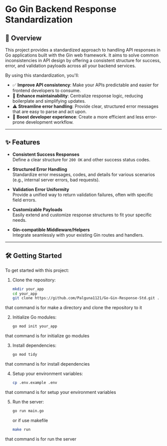 # Go Gin Backend Response Standardization

## 🚀 Overview

This project provides a standardized approach to handling API responses in Go applications built with the Gin web framework. It aims to solve common inconsistencies in API design by offering a consistent structure for success, error, and validation payloads across all your backend services.

By using this standardization, you'll:

- ✅ **Improve API consistency**: Make your APIs predictable and easier for frontend developers to consume.  
- 🔧 **Enhance maintainability**: Centralize response logic, reducing boilerplate and simplifying updates.  
- ⚠️ **Streamline error handling**: Provide clear, structured error messages that are easy to parse and act upon.  
- 🚀 **Boost developer experience**: Create a more efficient and less error-prone development workflow.

---

## ✨ Features

- **Consistent Success Responses**  
  Define a clear structure for `200 OK` and other success status codes.

- **Structured Error Handling**  
  Standardize error messages, codes, and details for various scenarios (e.g., internal server errors, bad requests).

- **Validation Error Uniformity**  
  Provide a unified way to return validation failures, often with specific field errors.

- **Customizable Payloads**  
  Easily extend and customize response structures to fit your specific needs.

- **Gin-compatible Middleware/Helpers**  
  Integrate seamlessly with your existing Gin routes and handlers.

---

## 🛠️ Getting Started

To get started with this project:

1. Clone the repository:
   ```bash
   mkdir your_app
   cd your_app
   git clone https://github.com/Palguna1121/Go-Gin-Response-Std.git .
   ```

that command is for make a directory and clone the repository to it

2. Initialize Go modules:
   ```bash
   go mod init your_app
   ```

that command is for initialize go modules

3. Install dependencies:
   ```bash
   go mod tidy
   ```

that command is for install dependencies

4. Setup your environment variables:
   ```bash  
   cp .env.example .env
   ```

that command is for setup your environment variables

5. Run the server:
   ```bash
   go run main.go
   ```
   or if use makefile
   ```bash
   make run
   ```

that command is for run the server